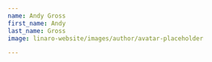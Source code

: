 ```yaml
---
name: Andy Gross
first_name: Andy
last_name: Gross
image: linaro-website/images/author/avatar-placeholder

---
```


